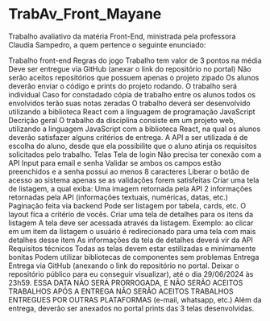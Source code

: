 ﻿# TrabAv_Front_Mayane
Trabalho avaliativo da matéria Front-End, ministrada pela professora Claudia Sampedro, a quem pertence o seguinte enunciado:

Trabalho front-end
Regras do jogo
Trabalho tem valor de 3 pontos na média
Deve ser entregue via GitHub (anexar o link do repositório no portal)
Não serão aceitos repositórios que possuem apenas o projeto zipado
Os alunos deverão enviar o código e prints do projeto rodando.
O trabalho será individual
Caso for constadado cópia de trabalho entre os alunos todos os envolvidos terão suas notas zeradas
O trabalho deverá ser desenvolvido utilizando a biblioteca React com a linguagem de programação JavaScript
Decrição geral
O trabalho da disciplina consiste em um projeto web, utilizando a linguagem JavaScript com a biblioteca React, na qual
os alunos deverão satisfazer alguns critérios de entrega. A API a ser utilizada é de escolha do aluno, desde que ela
possibilite que o aluno atinja os requisitos solicitados pelo trabalho.
Telas
Tela de login
Não precisa ter conexão com a API
Input para email e senha
Validar se ambos os campos estão preenchidos e a senha possui ao menos 8 caracteres
Liberar o botão de acesso ao sistema apenas se as validações forem satisfeitas
Criar uma tela de listagem, a qual exiba:
Uma imagem retornada pela API
2 informações retornadas pela API (informações textuais, numéricas, datas, etc.)
Paginação feita via backend
Pode ser listagem por tabela, cards, etc. O layout fica a critério de vocês.
Criar uma tela de detalhes para os itens da listagem
A tela deve ser acessada através da listagem. Exemplo: ao clicar em um item da listagem o usuário é
redirecionado para uma tela com mais detalhes desse item
As informações da tela de detalhes deverá vir da API
Requisitos técnicos
Todas as telas devem estar estilizadas e minimamente bonitas
Podem utilizar bibliotecas de componentes sem problemas
Entrega
Entrega via GitHub (anexando o link do repositório no portal. Deixar o repositório público para eu conseguir
visualizar), até o dia 29/06/2024 às 23h59. ESSA DATA NÃO SERÁ PRORROGADA, E NÃO SERÃO ACEITOS
TRABALHOS APÓS A ENTREGA
NÃO SERÃO ACEITOS TRABALHOS ENTREGUES POR OUTRAS PLATAFORMAS (e-mail, whatsapp, etc.)
Além da entrega, deverão ser anexados no portal prints das 3 telas desenvolvidas.
